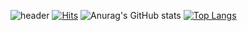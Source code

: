 <!--
**sonjiwoo031105/sonjiwoo031105** is a ✨ _special_ ✨ repository because its `README.md` (this file) appears on your GitHub profile.

Here are some ideas to get you started:

- 🔭 I’m currently working on ...
- 🌱 I’m currently learning ...
- 👯 I’m looking to collaborate on ...
- 🤔 I’m looking for help with ...
- 💬 Ask me about ...
- 📫 How to reach me: ...
- 😄 Pronouns: ...
- ⚡ Fun fact: ...
-->
![header](https://capsule-render.vercel.app/api?type=waving&text=Son%Jiwoo&animation=twinkling&fontAlign=75)
[![Hits](https://hits.seeyoufarm.com/api/count/incr/badge.svg?url=https%3A%2F%2Fgithub.com%2Fsonjiwoo031105%2Fhit-counter&count_bg=%2380827E&title_bg=%23555555&icon=&icon_color=%23E7E7E7&title=hits&edge_flat=false)](https://hits.seeyoufarm.com) 
![Anurag's GitHub stats](https://github-readme-stats.vercel.app/api?username=sonjiwoo031105&show_icons=true&disable_animations=true)
[![Top Langs](https://github-readme-stats.vercel.app/api/top-langs/?username=sonjiwoo031105&layout=compact)](https://github.com/anuraghazra/github-readme-stats)



